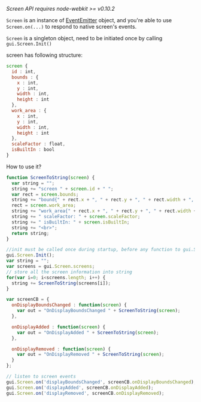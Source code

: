 _Screen API requires node-webkit >= v0.10.2_

`Screen` is an instance of [EventEmitter](http://nodejs.org/api/events.html#events_class_events_eventemitter) object, and you're able to use `Screen.on(...)` to respond to native screen's events.

`Screen` is a singleton object, need to be initiated once by calling `gui.Screen.Init()`


screen has following structure:
```javascript
screen {
  id : int,
  bounds : { 
    x : int,
    y : int,
    width : int,
    height : int
  },
  work_area : { 
    x : int,
    y : int,
    width : int,
    height : int
  },
  scaleFactor : float,
  isBuiltIn : bool
}
```
How to use it?
```javascript
function ScreenToString(screen) {
  var string = "";
  string += "screen " + screen.id + " ";
  var rect = screen.bounds;
  string += "bound{" + rect.x + ", " + rect.y + ", " + rect.width + ", " + rect.height + "} ";
  rect = screen.work_area;
  string += "work_area{" + rect.x + ", " + rect.y + ", " + rect.width + ", " + rect.height + "} ";
  string += " scaleFactor: " + screen.scaleFactor;
  string += " isBuiltIn: " + screen.isBuiltIn;
  string += "<br>";
  return string;
}

//init must be called once during startup, before any function to gui.Screen can be called
gui.Screen.Init();
var string = "";
var screens = gui.Screen.screens;
// store all the screen information into string
for(var i=0; i<screens.length; i++) {
  string += ScreenToString(screens[i]);
}

var screenCB = {
  onDisplayBoundsChanged : function(screen) {
    var out = "OnDisplayBoundsChanged " + ScreenToString(screen);
  },

  onDisplayAdded : function(screen) {
    var out = "OnDisplayAdded " + ScreenToString(screen);
  },

  onDisplayRemoved : function(screen) {
    var out = "OnDisplayRemoved " + ScreenToString(screen);
  }
};

// listen to screen events
gui.Screen.on('displayBoundsChanged', screenCB.onDisplayBoundsChanged);
gui.Screen.on('displayAdded', screenCB.onDisplayAdded);
gui.Screen.on('displayRemoved', screenCB.onDisplayRemoved);
```
